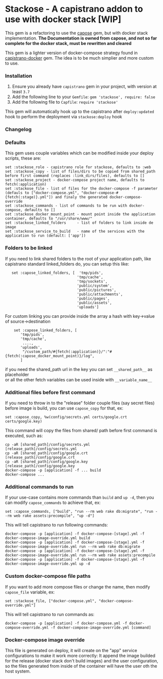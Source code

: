 # Stackose - A capistrano addon to use with docker stack [WIP]

This gem is a refactoring to use the [capose](https://github.com/netguru/capose) gem, but with docker stack implementation.
**The Documentation is owned from capose, and not so far complete for the docker stack, must be rewritten and cleared**

This gem is a lighter version of docker-compose strategy found in [capistrano-docker](https://github.com/netguru/capistrano-docker) gem. 
The idea is to be much simplier and more custom to use.


### Installation

  1. Ensure you already have `capistrano` gem in your project, with version at least `3.7`
  2. Add the following line to your `Gemfile`: `gem 'stackose', require: false`
  3. Add the following file to `Capfile`: `require 'stackose'`

This gem will automatically hook up to the capistrano after `deploy:updated` hook to perform the deployment via `stackose:deploy` hook

### Changelog


### Defaults

This gem uses couple variables which can be modified inside your deploy scripts, these are:

    set :stackose_role - capistrano role for stackose, defaults to :web
    set :stackose_copy - list of files/dirs to be copied from shared_path before first command (replaces :link_dirs/files), defaults to []
    set :stackose_project - docker-compose project name, defaults to fetch(:application)
    set :stackose_file - list of files for the docker-compose -f parameter (defauls to ["docker-compose.yml", "docker-compose-#{fetch(:stage)}.yml"]) and finaly the generated docker-compose-override
    set :stackose_commands - list of commands to be run with docker-compose, defaults to []
    set :stackose_docker_mount_point - mount point inside the application container, defaults to "/usr/share/www/"
    set :stackose_linked_folders     - list of folders to link inside de image 
    set :stackose_service_to_build   - name of the services with the application to run (default: ['app'])

### Folders to be linked
If you need to link shared folders to the root of your application path, like capistrano standard linked_folders do,
you can setup this like:

       set :capose_linked_folders, [  'tmp/pids',
                                     'tmp/cache',
                                     'tmp/sockets',
                                     'public/system',
                                     'public/pictures',
                                     'public/attachments',
                                     'public/pages',
                                     'public/assets',
                                     'uploads']
       
For custom linking you can provide inside the array a hash with key->value of source->destination

        set :capose_linked_folders, [
           'tmp/pids',
           'tmp/cache',
            ....,
           'uploads',
            "/custom_path/#{fetch(:application)}/":"#{fetch(:capose_docker_mount_point)}/log",
           ]
           
if you need the shared_path url in the key you can set `__shared_path__` as placeholder     
or all the other fetch variables can be used inside with `__variable_name__`      
        


### Additional files before first command
If you need to throw in to the "release" folder couple files (say secret files) before image is build, you can use `capose_copy` for that, ex:

    set :capose_copy, %w(config/secrets.yml certs/google.crt certs/google.key)

This command will copy the files from shared/ path before first command is executed, such as:

    cp -aR [shared_path]/config/secrets.yml [release_path]/config/secrets.yml
    cp -aR [shared_path]/config/google.crt [release_path]/config/google.crt
    cp -aR [shared_path]/config/google.key [release_path]/config/google.key
    docker-compose -p [application] -f ... build
    docker-compose ...

### Additional commands to run
If your use-case contains more commands than `build` and `up -d`, then you can modify `capose_commands` to achieve that, ex:

    set :capose_commands, ["build", "run --rm web rake db:migrate", "run --rm web rake assets:precompile", "up -d"]

This will tell capistrano to run following commands:

    docker-compose -p [application] -f docker-compose-[stage].yml -f docker-compose-image-override.yml build
    docker-compose -p [application] -f docker-compose-[stage].yml -f docker-compose-image-override.yml run --rm web rake db:migrate
    docker-compose -p [application] -f docker-compose-[stage].yml -f docker-compose-image-override.yml run --rm web rake assets:precompile
    docker-compose -p [application] -f docker-compose-[stage].yml -f docker-compose-image-override.yml up -d

### Custom docker-compose file paths

If you want to add more compose files or change the name, then modify `capose_file` variable, ex:

    set :stackose_file, ["docker-compose.yml", "docker-compose-override.yml"]

This will tell capistrano to run commands as:

    docker-compose -p [application] -f docker-compose.yml -f docker-compose-override.yml -f docker-compose-image-override.yml [command]

### Docker-compose image override
  
This file is generated on deploy, it will create on the "app" service configurations to make it work more correctly:
It append the image builded for the release (docker stack don't build images) and the user configuration, so the files generated
from inside of the container will have the user oth the host system.